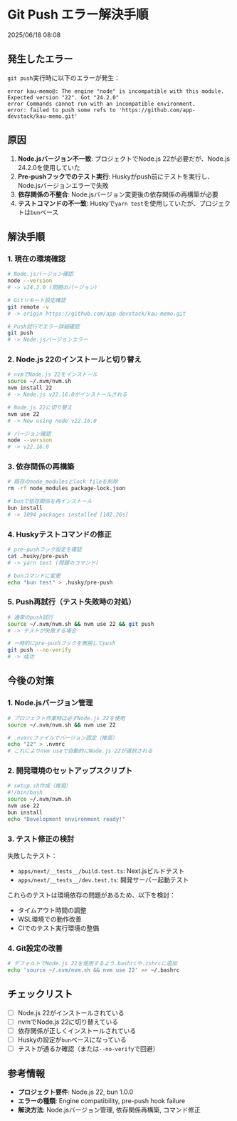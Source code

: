 # Git Push エラー解決手順
2025/06/18 08:08

## 発生したエラー
`git push`実行時に以下のエラーが発生：

```
error kau-memo@: The engine "node" is incompatible with this module. Expected version "22". Got "24.2.0"
error Commands cannot run with an incompatible environment.
error: failed to push some refs to 'https://github.com/app-devstack/kau-memo.git'
```

## 原因
1. **Node.jsバージョン不一致**: プロジェクトでNode.js 22が必要だが、Node.js 24.2.0を使用していた
2. **Pre-pushフックでのテスト実行**: Huskyがpush前にテストを実行し、Node.jsバージョンエラーで失敗
3. **依存関係の不整合**: Node.jsバージョン変更後の依存関係の再構築が必要
4. **テストコマンドの不一致**: Huskyで`yarn test`を使用していたが、プロジェクトは`bun`ベース

## 解決手順

### 1. 現在の環境確認
```bash
# Node.jsバージョン確認
node --version
# -> v24.2.0 (問題のバージョン)

# Gitリモート設定確認
git remote -v
# -> origin https://github.com/app-devstack/kau-memo.git

# Push試行でエラー詳細確認
git push
# -> Node.jsバージョンエラー
```

### 2. Node.js 22のインストールと切り替え
```bash
# nvmでNode.js 22をインストール
source ~/.nvm/nvm.sh
nvm install 22
# -> Node.js v22.16.0がインストールされる

# Node.js 22に切り替え
nvm use 22
# -> Now using node v22.16.0

# バージョン確認
node --version
# -> v22.16.0
```

### 3. 依存関係の再構築
```bash
# 既存のnode_modulesとlock fileを削除
rm -rf node_modules package-lock.json

# bunで依存関係を再インストール
bun install
# -> 1094 packages installed [102.26s]
```

### 4. Huskyテストコマンドの修正
```bash
# pre-pushフック設定を確認
cat .husky/pre-push
# -> yarn test (問題のコマンド)

# bunコマンドに変更
echo "bun test" > .husky/pre-push
```

### 5. Push再試行（テスト失敗時の対処）
```bash
# 通常のpush試行
source ~/.nvm/nvm.sh && nvm use 22 && git push
# -> テストが失敗する場合

# 一時的にpre-pushフックを無視してpush
git push --no-verify
# -> 成功
```

## 今後の対策

### 1. Node.jsバージョン管理
```bash
# プロジェクト作業時は必ずNode.js 22を使用
source ~/.nvm/nvm.sh && nvm use 22

# .nvmrcファイルでバージョン固定（推奨）
echo "22" > .nvmrc
# これによりnvm useで自動的にNode.js 22が選択される
```

### 2. 開発環境のセットアップスクリプト
```bash
# setup.sh作成（推奨）
#!/bin/bash
source ~/.nvm/nvm.sh
nvm use 22
bun install
echo "Development environment ready!"
```

### 3. テスト修正の検討
失敗したテスト：
- `apps/next/__tests__/build.test.ts`: Next.jsビルドテスト
- `apps/next/__tests__/dev.test.ts`: 開発サーバー起動テスト

これらのテストは環境依存の問題があるため、以下を検討：
- タイムアウト時間の調整
- WSL環境での動作改善
- CIでのテスト実行環境の整備

### 4. Git設定の改善
```bash
# デフォルトでNode.js 22を使用するよう.bashrcや.zshrcに追加
echo 'source ~/.nvm/nvm.sh && nvm use 22' >> ~/.bashrc
```

## チェックリスト
- [ ] Node.js 22がインストールされている
- [ ] nvmでNode.js 22に切り替えている
- [ ] 依存関係が正しくインストールされている
- [ ] Huskyの設定が`bun`ベースになっている
- [ ] テストが通るか確認（または`--no-verify`で回避）

## 参考情報
- **プロジェクト要件**: Node.js 22, bun 1.0.0
- **エラーの種類**: Engine compatibility, pre-push hook failure
- **解決方法**: Node.jsバージョン管理, 依存関係再構築, コマンド修正